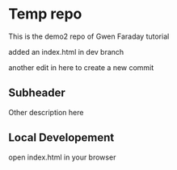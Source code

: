 # Temp repo

This is the demo2 repo of Gwen Faraday tutorial

added an index.html in dev branch

another edit in here to create a new commit

## Subheader

Other description here

## Local Developement

open index.html in your browser
